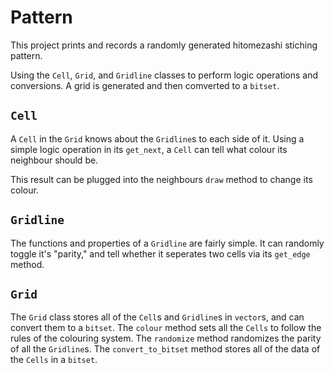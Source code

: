 
# Pattern

This project prints and records a randomly generated hitomezashi stiching pattern.

Using the `Cell`, `Grid`, and `Gridline` classes to perform logic operations and conversions.
A grid is generated and then comverted to a `bitset`.

## `Cell`

A `Cell` in the `Grid` knows about the `Gridline`s to each side of it.
Using a simple logic operation in its `get_next`, a `Cell` can tell what colour its neighbour should be.

This result can be plugged into the neighbours `draw` method to change its colour.

## `Gridline`

The functions and properties of a `Gridline` are fairly simple.
It can randomly toggle it's "parity," and tell whether it seperates two cells via its `get_edge` method.

## `Grid`

The `Grid` class stores all of the `Cell`s and `Gridline`s in `vector`s, and can convert them to a `bitset`.
The `colour` method sets all the `Cells` to follow the rules of the colouring system.
The `randomize` method randomizes the parity of all the `Gridline`s.
The `convert_to_bitset` method stores all of the data of the `Cells` in a `bitset`.